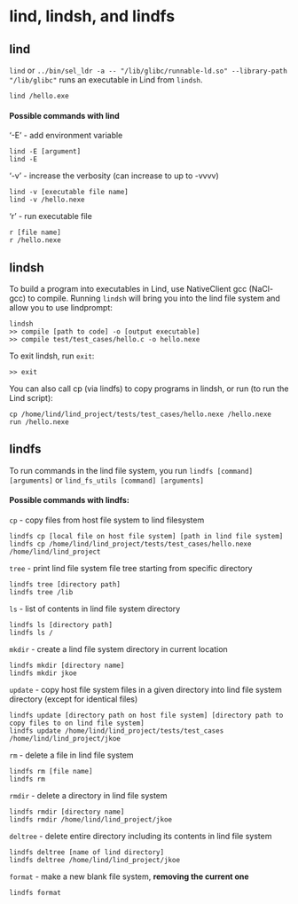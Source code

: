 # lind, lindsh, and lindfs

## lind
`lind` or `../bin/sel_ldr -a -- "/lib/glibc/runnable-ld.so" --library-path "/lib/glibc"` runs an executable in Lind from `lindsh`. 
```
lind /hello.exe
```

#### Possible commands with lind
‘-E’ - add environment variable
```
lind -E [argument]
lind -E 
```

‘-v’ - increase the verbosity (can increase to up to -vvvv)
``` 
lind -v [executable file name]
lind -v /hello.nexe
```

‘r’ - run executable file
```
r [file name]
r /hello.nexe
```


## lindsh 
To build a program into executables in Lind, use NativeClient gcc (NaCl-gcc) to compile. Running `lindsh` will bring you into the lind file system and allow you to use lindprompt:
```
lindsh
>> compile [path to code] -o [output executable]
>> compile test/test_cases/hello.c -o hello.nexe 
```
To exit lindsh, run `exit`:
```
>> exit
```

You can also call cp (via lindfs) to copy programs in lindsh, or run (to run the Lind script):
```
cp /home/lind/lind_project/tests/test_cases/hello.nexe /hello.nexe
run /hello.nexe
```

## lindfs

To run commands in the lind file system, you run 
`lindfs [command] [arguments]` or `lind_fs_utils [command] [arguments]`

#### Possible commands with lindfs:

`cp` - copy files from host file system to lind filesystem
```
lindfs cp [local file on host file system] [path in lind file system]
lindfs cp /home/lind/lind_project/tests/test_cases/hello.nexe /home/lind/lind_project
```

`tree` - print lind file system file tree starting from specific directory
```
lindfs tree [directory path]
lindfs tree /lib
```

`ls` - list of contents in lind file system directory
```
lindfs ls [directory path]
lindfs ls /
```

`mkdir` - create a lind file system directory in current location
```
lindfs mkdir [directory name]
lindfs mkdir jkoe
```

`update` - copy host file system files in a given directory into lind file system directory (except for identical files)
```
lindfs update [directory path on host file system] [directory path to copy files to on lind file system]
lindfs update /home/lind/lind_project/tests/test_cases /home/lind/lind_project/jkoe
```

`rm` - delete a file in lind file system
```
lindfs rm [file name]
lindfs rm 
```

`rmdir` - delete a directory in lind file system
```
lindfs rmdir [directory name]
lindfs rmdir /home/lind/lind_project/jkoe
```

`deltree` - delete entire directory including its contents in lind file system
```
lindfs deltree [name of lind directory]
lindfs deltree /home/lind/lind_project/jkoe
```

`format` - make a new blank file system, **removing the current one**
```
lindfs format 
```

